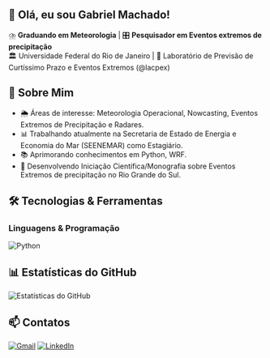 ## 👋 Olá, eu sou Gabriel Machado!

⛈️ **Graduando em Meteorologia** | 🎛️ **Pesquisador em Eventos extremos de precipitação**  
🏛️ Universidade Federal do Rio de Janeiro | 🔬 Laboratório de Previsão de Curtíssimo Prazo e Eventos Extremos (@lacpex)

## **📌 Sobre Mim**
- 🌦️ Áreas de interesse: Meteorologia Operacional, Nowcasting, Eventos Extremos de Precipitação e Radares.
- 📊 Trabalhando atualmente na Secretaria de Estado de Energia e Economia do Mar (SEENEMAR) como Estagiário. 
- 📚 Aprimorando conhecimentos em Python, WRF.
- 🧾 Desenvolvendo Iniciação Científica/Monografia sobre Eventos Extremos de precipitação no Rio Grande do Sul.

## **🛠️ Tecnologias & Ferramentas**
### **Linguagens & Programação**
![Python](https://img.shields.io/badge/Python-3776AB?style=for-the-badge&logo=python&logoColor=white)

## **📊 Estatísticas do GitHub**
![Estatísticas do GitHub](https://github-readme-stats.vercel.app/api?username=GHMachado&show_icons=true&theme=dark)

## **📫 Contatos**
[![Gmail](https://img.shields.io/badge/Gmail-D14836?style=for-the-badge&logo=gmail&logoColor=white)](mailto:gabriel.hmachado72@gmail.com)
[![LinkedIn](https://img.shields.io/badge/LinkedIn-0077B5?style=for-the-badge&logo=linkedin&logoColor=white)](https://www.linkedin.com/in/gabrielhmachado)
